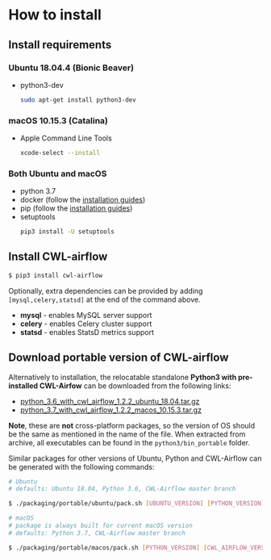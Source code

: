 # How to install

## Install requirements

### Ubuntu 18.04.4 (Bionic Beaver)

- python3-dev
  ```bash
  sudo apt-get install python3-dev
  ```

### macOS 10.15.3 (Catalina)

- Apple Command Line Tools
  ```bash
  xcode-select --install
  ```

### Both Ubuntu and macOS
- python 3.7
- docker (follow the [installation guides](https://docs.docker.com/engine/install/))
- pip (follow the [installation guides](https://pip.pypa.io/en/stable/installing/))
- setuptools
  ```bash
  pip3 install -U setuptools
  ```

## Install CWL-airflow

```sh
$ pip3 install cwl-airflow
```
Optionally, extra dependencies can be provided by adding `[mysql,celery,statsd]` at the end of the command above.
- **mysql** - enables MySQL server support
- **celery** - enables Celery cluster support
- **statsd** - enables StatsD metrics support

## Download portable version of CWL-airflow

Alternatively to installation, the relocatable standalone **Python3 with pre-installed CWL-Airfow** can be downloaded from the following links:

- [python_3.6_with_cwl_airflow_1.2.2_ubuntu_18.04.tar.gz](https://github.com/Barski-lab/cwl-airflow/releases/download/1.2.2/python_3.6_with_cwl_airflow_1.2.2_ubuntu_18.04.tar.gz)
- [python_3.7_with_cwl_airflow_1.2.2_macos_10.15.3.tar.gz](https://github.com/Barski-lab/cwl-airflow/releases/download/1.2.2/python_3.7_with_cwl_airflow_1.2.2_macos_10.15.3.tar.gz)

**Note**, these are **not** cross-platform packages, so the version of OS should be the same as mentioned in the name of the file.
When extracted from archive, all executables can be found in the `python3/bin_portable` folder.

Similar packages for other versions of Ubuntu, Python and CWL-Airflow can be generated with the following commands:

```sh
# Ubuntu
# defaults: Ubuntu 18.04, Python 3.6, CWL-Airflow master branch

$ ./packaging/portable/ubuntu/pack.sh [UBUNTU_VERSION] [PYTHON_VERSION] [CWL_AIRFLOW_VERSION]

# macOS
# package is always built for current macOS version
# defaults: Python 3.7, CWL-Airflow master branch

$ ./packaging/portable/macos/pack.sh [PYTHON_VERSION] [CWL_AIRFLOW_VERSION]
```